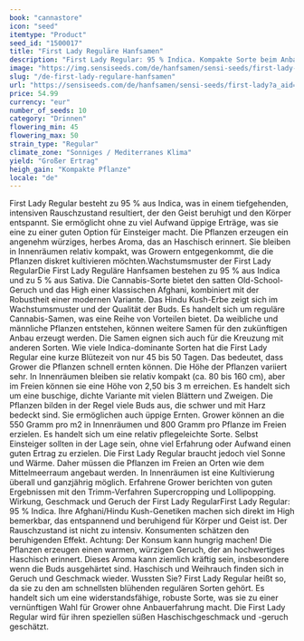 ```yaml
---
book: "cannastore"
icon: "seed"
itemtype: "Product"
seed_id: "1500017"
title: "First Lady Reguläre Hanfsamen"
description: "First Lady Regular: 95 % Indica. Kompakte Sorte beim Anbau in Innenräumen; geeignet für Einsteiger. Geruch: würzig und nach Kräutern, wie Haschisch."
image: "https://img.sensiseeds.com/de/hanfsamen/sensi-seeds/first-lady-image.png"
slug: "/de-first-lady-regulare-hanfsamen"
url: "https://sensiseeds.com/de/hanfsamen/sensi-seeds/first-lady?a_aid=cannastore"
price: 54.99
currency: "eur"
number_of_seeds: 10
category: "Drinnen"
flowering_min: 45
flowering_max: 50
strain_type: "Regular"
climate_zone: "Sonniges / Mediterranes Klima"
yield: "Großer Ertrag"
heigh_gain: "Kompakte Pflanze"
locale: "de"
---
```

First Lady Regular besteht zu 95 % aus Indica, was in einem tiefgehenden, intensiven Rauschzustand resultiert, der den Geist beruhigt und den Körper entspannt. Sie ermöglicht ohne zu viel Aufwand üppige Erträge, was sie eine zu einer guten Option für Einsteiger macht. Die Pflanzen erzeugen ein angenehm würziges, herbes Aroma, das an Haschisch erinnert. Sie bleiben in Innenräumen relativ kompakt, was Growern entgegenkommt, die die Pflanzen diskret kultivieren möchten.Wachstumsmuster der First Lady RegularDie First Lady Reguläre Hanfsamen bestehen zu 95 % aus Indica und zu 5 % aus Sativa. Die Cannabis-Sorte bietet den satten Old-School-Geruch und das High einer klassischen Afghani, kombiniert mit der Robustheit einer modernen Variante. Das Hindu Kush-Erbe zeigt sich im Wachstumsmuster und der Qualität der Buds. Es handelt sich um reguläre Cannabis-Samen, was eine Reihe von Vorteilen bietet. Da weibliche und männliche Pflanzen entstehen, können weitere Samen für den zukünftigen Anbau erzeugt werden. Die Samen eignen sich auch für die Kreuzung mit anderen Sorten. Wie viele Indica-dominante Sorten hat die First Lady Regular eine kurze Blütezeit von nur 45 bis 50 Tagen. Das bedeutet, dass Grower die Pflanzen schnell ernten können. Die Höhe der Pflanzen variiert sehr. In Innenräumen bleiben sie relativ kompakt (ca. 80 bis 160 cm), aber im Freien können sie eine Höhe von 2,50 bis 3 m erreichen. Es handelt sich um eine buschige, dichte Variante mit vielen Blättern und Zweigen. Die Pflanzen bilden in der Regel viele Buds aus, die schwer und mit Harz bedeckt sind. Sie ermöglichen auch üppige Ernten. Grower können an die 550 Gramm pro m2 in Innenräumen und 800 Gramm pro Pflanze im Freien erzielen. Es handelt sich um eine relativ pflegeleichte Sorte. Selbst Einsteiger sollten in der Lage sein, ohne viel Erfahrung oder Aufwand einen guten Ertrag zu erzielen. Die First Lady Regular braucht jedoch viel Sonne und Wärme. Daher müssen die Pflanzen im Freien an Orten wie dem Mittelmeerraum angebaut werden. In Innenräumen ist eine Kultivierung überall und ganzjährig möglich. Erfahrene Grower berichten von guten Ergebnissen mit den Trimm-Verfahren Supercropping und Lollipopping. Wirkung, Geschmack und Geruch der First Lady RegularFirst Lady Regular: 95 % Indica. Ihre Afghani/Hindu Kush-Genetiken machen sich direkt im High bemerkbar, das entspannend und beruhigend für Körper und Geist ist. Der Rauschzustand ist nicht zu intensiv. Konsumenten schätzen den beruhigenden Effekt. Achtung: Der Konsum kann hungrig machen! Die Pflanzen erzeugen einen warmen, würzigen Geruch, der an hochwertiges Haschisch erinnert. Dieses Aroma kann ziemlich kräftig sein, insbesondere wenn die Buds ausgehärtet sind. Haschisch und Weihrauch finden sich in Geruch und Geschmack wieder. Wussten Sie? First Lady Regular heißt so, da sie zu den am schnellsten blühenden regulären Sorten gehört. Es handelt sich um eine widerstandsfähige, robuste Sorte, was sie zu einer vernünftigen Wahl für Grower ohne Anbauerfahrung macht. Die First Lady Regular wird für ihren speziellen süßen Haschischgeschmack und -geruch geschätzt.
